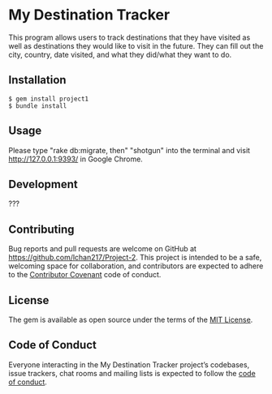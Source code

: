 
# My Destination Tracker

This program allows users to track destinations that they have visited as well as destinations they would like to visit in the future. They can fill out the city, country, date visited, and what they did/what they want to do.

## Installation

    $ gem install project1
    $ bundle install

## Usage

Please type "rake db:migrate, then" "shotgun" into the terminal and visit http://127.0.0.1:9393/ in Google Chrome.

## Development
???

## Contributing

Bug reports and pull requests are welcome on GitHub at https://github.com/lchan217/Project-2. This project is intended to be a safe, welcoming space for collaboration, and contributors are expected to adhere to the [Contributor Covenant](http://contributor-covenant.org) code of conduct.

## License

The gem is available as open source under the terms of the [MIT License](https://opensource.org/licenses/MIT).

## Code of Conduct

Everyone interacting in the My Destination Tracker project’s codebases, issue trackers, chat rooms and mailing lists is expected to follow the [code of conduct](https://github.com/'bold-point-0530'/project1/blob/master/CODE_OF_CONDUCT.md).
